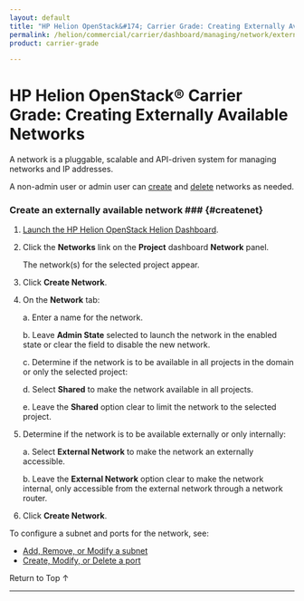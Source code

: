 ```yaml
---
layout: default
title: "HP Helion OpenStack&#174; Carrier Grade: Creating Externally Available Networks"
permalink: /helion/commercial/carrier/dashboard/managing/network/external/create/
product: carrier-grade

---
```

<!--PUBLISHED-->

<script>

function PageRefresh {
onLoad="window.refresh"
}

PageRefresh();

</script>

<!--
<p style="font-size: small;"> <a href="/helion/commercial/carrier/ga1/install/">&#9664; PREV</a> | <a href="/helion/commercial/carrier/ga1/install-overview/">&#9650; UP</a> | <a href="/helion/commercial/carrier/ga1/">NEXT &#9654;</a></p> 
-->

# HP Helion OpenStack&#174; Carrier Grade: Creating Externally Available Networks

A network is a pluggable, scalable and API-driven system for managing networks and IP addresses.

A non-admin user or admin user can [create](#createnet) and [delete](#deletenet) networks as needed. 

### Create an externally available network ### {#createnet}

1. [Launch the HP Helion OpenStack Helion Dashboard](/helion/openstack/carrier/dashboard/login/).

2. Click the **Networks** link on the **Project** dashboard **Network** panel.

	The network(s) for the selected project appear. 

3. Click **Create Network**.

4. On the **Network** tab:

	a. Enter a name for the network.

	b. Leave **Admin State** selected to launch the network in the enabled state or clear the field to disable the new network.

	c. Determine if the network is to be available in all projects in the domain or only the selected project: 

	d. Select **Shared** to make the network available in all projects.

	e. Leave the **Shared** option clear to limit the network to the selected project. 

5. Determine if the network is to be available externally or only internally: 

	a. Select **External Network** to make the network an externally accessible.

	b. Leave the **External Network** option clear to make the network internal, only accessible from the external network through a network router. 

6. Click **Create Network**.  

To configure a subnet and ports for the network, see:

* [Add, Remove, or Modify a subnet](/helion/commercial/carrier/dashboard/managing/network/subnet/)
* [Create, Modify, or Delete a port](/helion/commercial/carrier/dashboard/managing/network/ports/)


<a href="#top" style="padding:14px 0px 14px 0px; text-decoration: none;"> Return to Top &#8593; </a>


----
